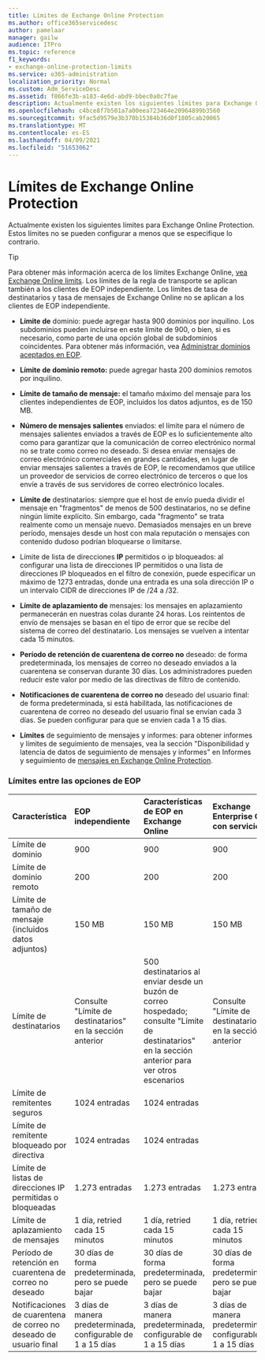 ```yaml
---
title: Límites de Exchange Online Protection
ms.author: office365servicedesc
author: pamelaar
manager: gailw
audience: ITPro
ms.topic: reference
f1_keywords:
- exchange-online-protection-limits
ms.service: o365-administration
localization_priority: Normal
ms.custom: Adm_ServiceDesc
ms.assetid: f866fe3b-a183-4e6d-abd9-bbec0a0c7fae
description: Actualmente existen los siguientes límites para Exchange Online Protection. Estos límites no se pueden configurar a menos que se especifique lo contrario.
ms.openlocfilehash: c4bce8f7b501a7a00eea723464e20964899b3560
ms.sourcegitcommit: 9fac5d9579e3b370b15384b36d0f1805cab20065
ms.translationtype: MT
ms.contentlocale: es-ES
ms.lasthandoff: 04/09/2021
ms.locfileid: "51653062"
---
```

# <a name="exchange-online-protection-limits"></a>Límites de Exchange Online Protection

Actualmente existen los siguientes límites para Exchange Online Protection. Estos límites no se pueden configurar a menos que se especifique lo contrario. 
  
> [!TIP]
> Para obtener más información acerca de los límites Exchange Online, [vea Exchange Online limits](../exchange-online-service-description/exchange-online-limits.md). Los límites de la regla de transporte se aplican también a los clientes de EOP independiente. Los límites de tasa de destinatarios y tasa de mensajes de Exchange Online no se aplican a los clientes de EOP independiente. 
  
- **Límite de** dominio: puede agregar hasta 900 dominios por inquilino. Los subdominios pueden incluirse en este límite de 900, o bien, si es necesario, como parte de una opción global de subdominios coincidentes. Para obtener más información, vea [Administrar dominios aceptados en EOP](/microsoft-365/security/office-365-security/exchange-online-protection-overview).

- **Límite de dominio remoto:** puede agregar hasta 200 dominios remotos por inquilino.
    
- **Límite de tamaño de mensaje:** el tamaño máximo del mensaje para los clientes independientes de EOP, incluidos los datos adjuntos, es de 150 MB. 
    
- **Número de mensajes salientes** enviados: el límite para el número de mensajes salientes enviados a través de EOP es lo suficientemente alto como para garantizar que la comunicación de correo electrónico normal no se trate como correo no deseado. Si desea enviar mensajes de correo electrónico comerciales en grandes cantidades, en lugar de enviar mensajes salientes a través de EOP, le recomendamos que utilice un proveedor de servicios de correo electrónico de terceros o que los envíe a través de sus servidores de correo electrónico locales. 
    
- **Límite de** destinatarios: siempre que el host de envío pueda dividir el mensaje en "fragmentos" de menos de 500 destinatarios, no se define ningún límite explícito. Sin embargo, cada "fragmento" se trata realmente como un mensaje nuevo. Demasiados mensajes en un breve período, mensajes desde un host con mala reputación o mensajes con contenido dudoso podrían bloquearse o limitarse. 
    
- Límite de lista de direcciones **IP** permitidos o ip bloqueados: al configurar una lista de direcciones IP permitidos o una lista de direcciones IP bloqueados en el filtro de conexión, puede especificar un máximo de 1273 entradas, donde una entrada es una sola dirección IP o un intervalo CIDR de direcciones IP de /24 a /32. 
    
- **Límite de aplazamiento de** mensajes: los mensajes en aplazamiento permanecerán en nuestras colas durante 24 horas. Los reintentos de envío de mensajes se basan en el tipo de error que se recibe del sistema de correo del destinatario. Los mensajes se vuelven a intentar cada 15 minutos. 
    
- **Período de retención de cuarentena de correo no** deseado: de forma predeterminada, los mensajes de correo no deseado enviados a la cuarentena se conservan durante 30 días. Los administradores pueden reducir este valor por medio de las directivas de filtro de contenido. 
    
- **Notificaciones de cuarentena de correo no** deseado del usuario final: de forma predeterminada, si está habilitada, las notificaciones de cuarentena de correo no deseado del usuario final se envían cada 3 días. Se pueden configurar para que se envíen cada 1 a 15 días. 
    
- **Límites** de seguimiento de mensajes y informes: para obtener informes y límites de seguimiento de mensajes, vea la sección "Disponibilidad y latencia de datos de seguimiento de mensajes y informes" en Informes y seguimiento de [mensajes en Exchange Online Protection](/microsoft-365/security/office-365-security/reporting-and-message-trace-in-exchange-online-protection).
    
### <a name="limits-across-eop-options"></a>Límites entre las opciones de EOP

| Característica | EOP independiente | Características de EOP en Exchange  Online | Exchange Enterprise CAL con servicios |
|:-----|:-----|:-----|:-----|
|Límite de dominio  <br/> |900  <br/> |900  <br/> |900  <br/> |
|Límite de dominio remoto  <br/> |200  <br/> |200  <br/> |200  <br/> |
|Límite de tamaño de mensaje (incluidos datos adjuntos)  <br/> |150 MB  <br/> |150 MB  <br/> |150 MB  <br/> |
|Límite de destinatarios  <br/> |Consulte "Límite de destinatarios" en la sección anterior  <br/> |500 destinatarios al enviar desde un buzón de correo hospedado; consulte "Límite de destinatarios" en la sección anterior para ver otros escenarios  <br/> |Consulte "Límite de destinatarios" en la sección anterior  <br/> |
|Límite de remitentes seguros  <br/> |1024 entradas  <br/> |1024 entradas  <br/> ||
|Límite de remitente bloqueado por directiva  <br/> |1024 entradas  <br/> |1024 entradas  <br/> ||
|Límite de listas de direcciones IP permitidas o bloqueadas  <br/> |1.273 entradas  <br/> |1.273 entradas  <br/> |1.273 entradas  <br/> |
|Límite de aplazamiento de mensajes  <br/> |1 día, retried cada 15 minutos  <br/> |1 día, retried cada 15 minutos  <br/> |1 día, retried cada 15 minutos  <br/> |
|Período de retención en cuarentena de correo no deseado  <br/> |30 días de forma predeterminada, pero se puede bajar  <br/> |30 días de forma predeterminada, pero se puede bajar  <br/> |30 días de forma predeterminada, pero se puede bajar  <br/> |
|Notificaciones de cuarentena de correo no deseado de usuario final  <br/> |3 días de manera predeterminada, configurable de 1 a 15 días  <br/> |3 días de manera predeterminada, configurable de 1 a 15 días  <br/> |3 días de manera predeterminada, configurable de 1 a 15 días  <br/> |
